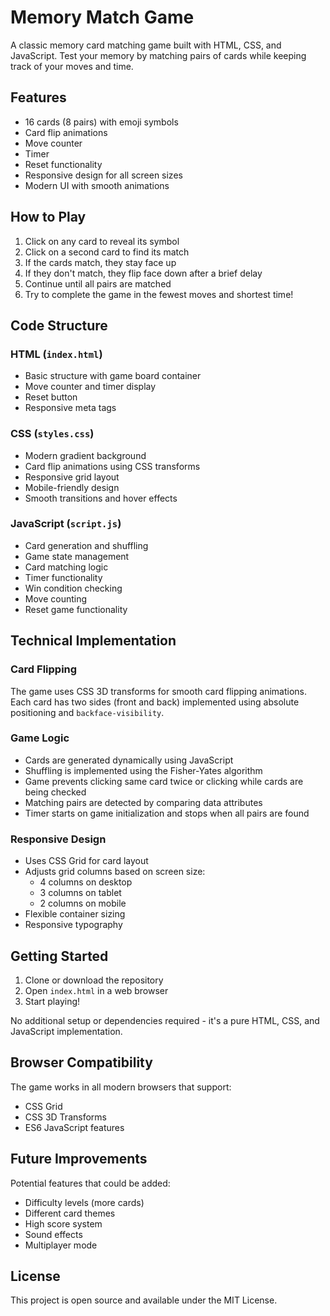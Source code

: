 # Memory Match Game

A classic memory card matching game built with HTML, CSS, and JavaScript. Test your memory by matching pairs of cards while keeping track of your moves and time.

## Features

- 16 cards (8 pairs) with emoji symbols
- Card flip animations
- Move counter
- Timer
- Reset functionality
- Responsive design for all screen sizes
- Modern UI with smooth animations

## How to Play

1. Click on any card to reveal its symbol
2. Click on a second card to find its match
3. If the cards match, they stay face up
4. If they don't match, they flip face down after a brief delay
5. Continue until all pairs are matched
6. Try to complete the game in the fewest moves and shortest time!

## Code Structure

### HTML (`index.html`)
- Basic structure with game board container
- Move counter and timer display
- Reset button
- Responsive meta tags

### CSS (`styles.css`)
- Modern gradient background
- Card flip animations using CSS transforms
- Responsive grid layout
- Mobile-friendly design
- Smooth transitions and hover effects

### JavaScript (`script.js`)
- Card generation and shuffling
- Game state management
- Card matching logic
- Timer functionality
- Win condition checking
- Move counting
- Reset game functionality

## Technical Implementation

### Card Flipping
The game uses CSS 3D transforms for smooth card flipping animations. Each card has two sides (front and back) implemented using absolute positioning and `backface-visibility`.

### Game Logic
- Cards are generated dynamically using JavaScript
- Shuffling is implemented using the Fisher-Yates algorithm
- Game prevents clicking same card twice or clicking while cards are being checked
- Matching pairs are detected by comparing data attributes
- Timer starts on game initialization and stops when all pairs are found

### Responsive Design
- Uses CSS Grid for card layout
- Adjusts grid columns based on screen size:
  - 4 columns on desktop
  - 3 columns on tablet
  - 2 columns on mobile
- Flexible container sizing
- Responsive typography

## Getting Started

1. Clone or download the repository
2. Open `index.html` in a web browser
3. Start playing!

No additional setup or dependencies required - it's a pure HTML, CSS, and JavaScript implementation.

## Browser Compatibility

The game works in all modern browsers that support:
- CSS Grid
- CSS 3D Transforms
- ES6 JavaScript features

## Future Improvements

Potential features that could be added:
- Difficulty levels (more cards)
- Different card themes
- High score system
- Sound effects
- Multiplayer mode

## License

This project is open source and available under the MIT License. 